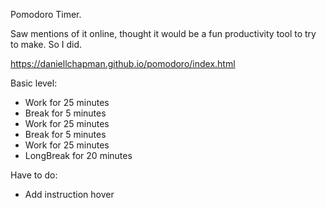 Pomodoro Timer.

Saw mentions of it online, thought it would be a fun productivity tool to try to make. So I did.

https://daniellchapman.github.io/pomodoro/index.html

Basic level: 

* Work for 25 minutes
* Break for 5 minutes
* Work for 25 minutes
* Break for 5 minutes
* Work for 25 minutes
* LongBreak for 20 minutes

Have to do:

* Add instruction hover

